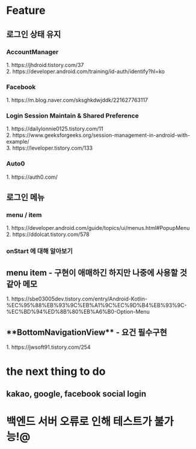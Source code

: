 <h1>Feature</h1>
<h2>로그인 상태 유지</h2>
<h3>AccountManager</h3>
1. https://jhdroid.tistory.com/37</br>
2. https://developer.android.com/training/id-auth/identify?hl=ko</br>

<h3>Facebook</h3>
1. https://m.blog.naver.com/sksghkdwjddk/221627763117

<h3>Login Session Maintain & Shared Preference</h3>
1. https://dailylonnie0125.tistory.com/11</br>
2. https://www.geeksforgeeks.org/session-management-in-android-with-example/</br>
3. https://leveloper.tistory.com/133

<h3>Auto0</h3>
1. https://auth0.com/

<h2>로그인 메뉴</h2>
<h3>menu / item</h3>
1. https://developer.android.com/guide/topics/ui/menus.html#PopupMenu</br>
2. https://ddolcat.tistory.com/578

<h3>onStart 에 대해 알아보기</h3>

<h2>menu item - 구현이 애매하긴 하지만 나중에 사용할 것 같아 메모</h2>
1. https://sbe03005dev.tistory.com/entry/Android-Kotlin-%EC%95%88%EB%93%9C%EB%A1%9C%EC%9D%B4%EB%93%9C-%EC%BD%94%ED%8B%80%EB%A6%B0-Option-Menu

<h2>**BottomNavigationView** - 요건 필수구현</h2>
1. https://jwsoft91.tistory.com/254

<h1>the next thing to do</h1>
<h2>kakao, google, facebook social login</h2>

<h1>백엔드 서버 오류로 인해 테스트가 불가능!@</h1>

